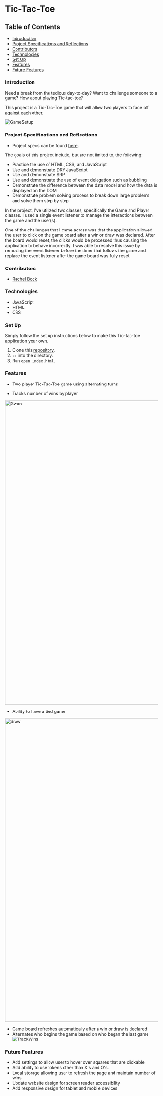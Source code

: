 # Tic-Tac-Toe

## Table of Contents
- [Introduction](#introduction)
- [Project Specifications and Reflections](#project-specifications-and-reflections)
- [Contributors](#contributors)
- [Technologies](#technologies)
- [Set Up](#set-up)
- [Features](#features)
- [Future Features](#future-features)

### Introduction
Need a break from the tedious day-to-day?  Want to challenge someone to a game?  How about playing Tic-tac-toe?  

This project is a Tic-Tac-Toe game that will allow two players to face off against each other.  

![GameSetup](https://user-images.githubusercontent.com/70186075/164859176-98723e70-340a-412e-8730-d9f9f898102d.png)

### Project Specifications and Reflections
- Project specs can be found [here](https://frontend.turing.edu/projects/module-1/tic-tac-toe-solo-v2.html).

The goals of this project include, but are not limited to, the following:
- Practice the use of HTML, CSS, and JavaScript
- Use and demonstrate DRY JavaScript
- Use and demonstrate SRP
- Use and demonstrate the use of event delegation such as bubbling
- Demonstrate the difference between the data model and how the data is displayed on the DOM
- Demonstrate problem solving process to break down large problems and solve them step by step

In the project, I've utilized two classes, specifically the Game and Player classes.  I used a single event listener to manage the interactions between the game and the user(s).

One of the challenges that I came across was that the application allowed the user to click on the game board after a win or draw was declared.  After the board would reset, the clicks would be processed thus causing the application to behave incorrectly.  I was able to resolve this issue by removing the event listener before the timer that follows the game and replace the event listener after the game board was fully reset.  

### Contributors
- [Rachel Bock](https://www.linkedin.com/in/rachelbock/)

### Technologies
- JavaScript
- HTML
- CSS

### Set Up
Simply follow the set up instructions below to make this Tic-tac-toe application your own.

1.  Clone this [repository](https://github.com/rachel-bock/turing-tic-tac-toe).
2. `cd` into the directory.
3. Run `open index.html`.

### Features
- Two player Tic-Tac-Toe game using alternating turns

- Tracks number of wins by player
<img width="999" alt="Xwon" src="https://user-images.githubusercontent.com/70186075/164860826-8d973803-2b21-4a62-9684-83b082fc2869.png">

- Ability to have a tied game
<img width="997" alt="draw" src="https://user-images.githubusercontent.com/70186075/164861056-1587b31d-14f7-48ed-83f9-e67e36f32fb4.png">

- Game board refreshes automatically after a win or draw is declared
- Alternates who begins the game based on who began the last game
![TrackWins](https://user-images.githubusercontent.com/70186075/164860723-5ce0ed4d-03f9-4413-932c-e79d6bf6f0c8.png)

### Future Features
- Add settings to allow user to hover over squares that are clickable
- Add ability to use tokens other than X's and O's.
- Local storage allowing user to refresh the page and maintain number of wins
- Update website design for screen reader accessibility
- Add responsive design for tablet and mobile devices
